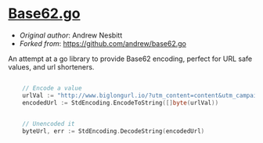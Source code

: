 # [Base62.go](http://libraries.io/go/github.com%2Fandrew%2Fbase62.go)

* *Original author*: Andrew Nesbitt
* *Forked from*: https://github.com/andrew/base62.go

An attempt at a go library to provide Base62 encoding, perfect for URL safe values, and url shorteners.


```go

	// Encode a value
	urlVal := "http://www.biglongurl.io/?utm_content=content&utm_campaign=campaign"
	encodedUrl := StdEncoding.EncodeToString([]byte(urlVal))
	

	// Unencoded it
	byteUrl, err := StdEncoding.DecodeString(encodedUrl)


```